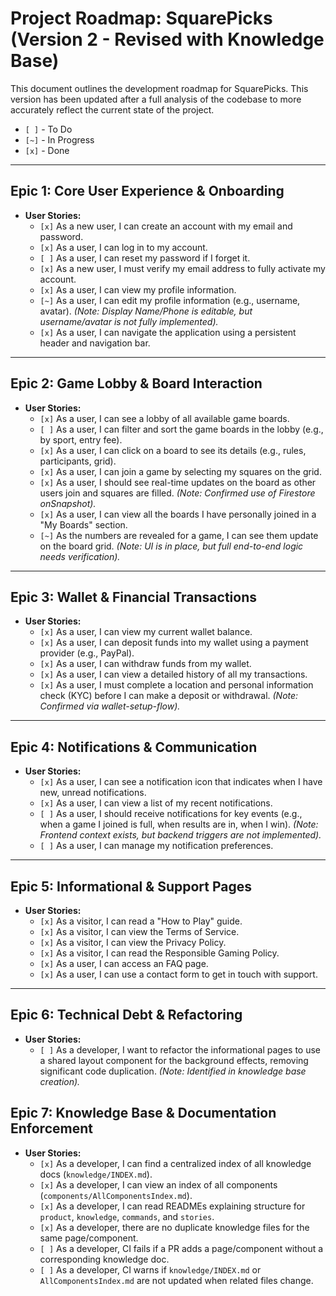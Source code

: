 # Project Roadmap: SquarePicks (Version 2 - Revised with Knowledge Base)

This document outlines the development roadmap for SquarePicks. This version has been updated after a full analysis of the codebase to more accurately reflect the current state of the project.

-   `[ ]` - To Do
-   `[~]` - In Progress
-   `[x]` - Done

---

## Epic 1: Core User Experience & Onboarding

-   **User Stories:**
    -   `[x]` As a new user, I can create an account with my email and password.
    -   `[x]` As a user, I can log in to my account.
    -   `[ ]` As a user, I can reset my password if I forget it.
    -   `[x]` As a new user, I must verify my email address to fully activate my account.
    -   `[x]` As a user, I can view my profile information.
    -   `[~]` As a user, I can edit my profile information (e.g., username, avatar). *(Note: Display Name/Phone is editable, but username/avatar is not fully implemented).*
    -   `[x]` As a user, I can navigate the application using a persistent header and navigation bar.

---

## Epic 2: Game Lobby & Board Interaction

-   **User Stories:**
    -   `[x]` As a user, I can see a lobby of all available game boards.
    -   `[ ]` As a user, I can filter and sort the game boards in the lobby (e.g., by sport, entry fee).
    -   `[x]` As a user, I can click on a board to see its details (e.g., rules, participants, grid).
    -   `[x]` As a user, I can join a game by selecting my squares on the grid.
    -   `[x]` As a user, I should see real-time updates on the board as other users join and squares are filled. *(Note: Confirmed use of Firestore onSnapshot).*
    -   `[x]` As a user, I can view all the boards I have personally joined in a "My Boards" section.
    -   `[~]` As the numbers are revealed for a game, I can see them update on the board grid. *(Note: UI is in place, but full end-to-end logic needs verification).*

---

## Epic 3: Wallet & Financial Transactions

-   **User Stories:**
    -   `[x]` As a user, I can view my current wallet balance.
    -   `[x]` As a user, I can deposit funds into my wallet using a payment provider (e.g., PayPal).
    -   `[x]` As a user, I can withdraw funds from my wallet.
    -   `[x]` As a user, I can view a detailed history of all my transactions.
    -   `[x]` As a user, I must complete a location and personal information check (KYC) before I can make a deposit or withdrawal. *(Note: Confirmed via wallet-setup-flow).*

---

## Epic 4: Notifications & Communication

-   **User Stories:**
    -   `[x]` As a user, I can see a notification icon that indicates when I have new, unread notifications.
    -   `[x]` As a user, I can view a list of my recent notifications.
    -   `[ ]` As a user, I should receive notifications for key events (e.g., when a game I joined is full, when results are in, when I win). *(Note: Frontend context exists, but backend triggers are not implemented).*
    -   `[ ]` As a user, I can manage my notification preferences.

---

## Epic 5: Informational & Support Pages

-   **User Stories:**
    -   `[x]` As a visitor, I can read a "How to Play" guide.
    -   `[x]` As a visitor, I can view the Terms of Service.
    -   `[x]` As a visitor, I can view the Privacy Policy.
    -   `[x]` As a visitor, I can read the Responsible Gaming Policy.
    -   `[x]` As a user, I can access an FAQ page.
    -   `[x]` As a user, I can use a contact form to get in touch with support.

---

## Epic 6: Technical Debt & Refactoring

-   **User Stories:**
    -   `[ ]` As a developer, I want to refactor the informational pages to use a shared layout component for the background effects, removing significant code duplication. *(Note: Identified in knowledge base creation).* 

## Epic 7: Knowledge Base & Documentation Enforcement

- **User Stories:**
  - `[x]` As a developer, I can find a centralized index of all knowledge docs (`knowledge/INDEX.md`).
  - `[x]` As a developer, I can view an index of all components (`components/AllComponentsIndex.md`).
  - `[x]` As a developer, I can read READMEs explaining structure for `product`, `knowledge`, `commands`, and `stories`.
  - `[x]` As a developer, there are no duplicate knowledge files for the same page/component.
  - `[ ]` As a developer, CI fails if a PR adds a page/component without a corresponding knowledge doc.
  - `[ ]` As a developer, CI warns if `knowledge/INDEX.md` or `AllComponentsIndex.md` are not updated when related files change. 